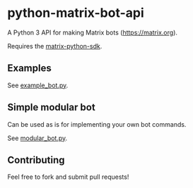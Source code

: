python-matrix-bot-api
=====================
A Python 3 API for making Matrix bots (https://matrix.org).

Requires the [matrix-python-sdk](https://github.com/matrix-org/matrix-python-sdk).


Examples
--------
See [example_bot.py](https://github.com/shawnanastasio/python-matrix-bot-api/blob/master/example_bot.py).

Simple modular bot
------------------
Can be used as is for implementing your own bot commands.

See [modular_bot.py](https://github.com/shawnanastasio/python-matrix-bot-api/blob/master/modular_bot/modular_bot.py).

Contributing
------------
Feel free to fork and submit pull requests!
